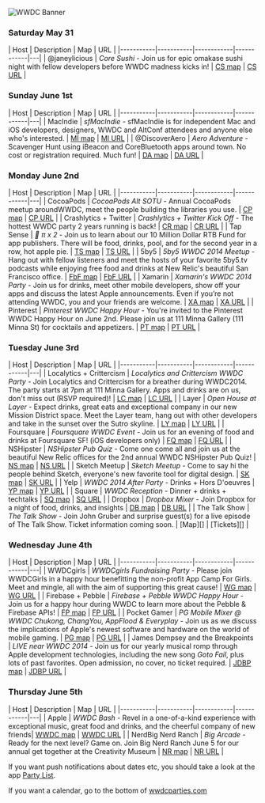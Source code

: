 ![WWDC Banner](https://devimages.apple.com.edgekey.net/wwdc/images/wwdc14-home-branding.png)

### Saturday May 31

| Host | Description |  Map | URL |
|-----------|-----------|------------|------------|---|
| @janeylicious | *Core Sushi* - Join us for epic omakase sushi night with fellow developers before WWDC madness kicks in! | [CS map][] | [CS URL][] |

### Sunday June 1st

| Host | Description |  Map | URL |
|-----------|-----------|------------|------------|---|
| MacIndie | *sfMacIndie* - sfMacIndie is for independent Mac and iOS developers, designers, WWDC and AltConf attendees and anyone else who's interested. | [MI map][] | [MI URL][] |
| @DiscoverAero | *Aero Adventure* - Scavenger Hunt using iBeacon and CoreBluetooth apps around town. No cost or registration required. Much fun! | [DA map][] | [DA URL] |

### Monday June 2nd

| Host | Description |  Map | URL |
|-----------|-----------|------------|------------|---|
| CocoaPods | *CocoaPods Alt SOTU* - Annual CocoaPods meetup aroundWWDC, meet the people building the libraries you use. | [CP map][] | [CP URL][] |
| Crashlytics + Twitter | *Crashlytics + Twitter Kick Off* - The hottest WWDC party 2 years running is back! | [CR map][] | [CR URL][] |
| Tap Sense | * π x 2* - Join us to learn about our 10 Million Dollar RTB Fund for app publishers. There will be food, drinks, pool, and for the second year in a row, hot apple pie. | [TS map][] | [TS URL][] |
| 5by5 | *5by5 WWDC 2014 Meetup* - Hang out with fellow listeners and meet the hosts of your favorite 5by5.tv podcasts while enjoying free food and drinks at New Relic's beautiful San Francisco office. | [FbF map][] | [FbF URL][] |
| Xamarin | *Xamarin's WWDC 2014 Party* - Join us for drinks, meet other mobile developers, show off your apps and discuss the latest Apple announcements.  Even if you’re not attending WWDC, you and your friends are welcome. | [XA map][] | [XA URL][] |
| Pinterest | *Pinterest WWDC Happy Hour* - You're invited to the Pinterest WWDC Happy Hour on June 2nd. Please join us at 111 Minna Gallery (111 Minna St) for cocktails and appetizers.  | [PT map][] | [PT URL][] |

### Tuesday June 3rd

| Host | Description |  Map | URL |
|-----------|-----------|------------|------------|---|
| Localytics + Crittercism | *Localytics and Crittercism WWDC Party* - Join Localytics and Crittercism for a breather during WWDC2014. The party starts at 7pm at 111 Minna Gallery. Apps and drinks are on us, don't miss out (RSVP required)!  | [LC map][] | [LC URL][] |
| Layer | *Open House at Layer* -  Expect drinks, great eats and exceptional company in our new Mission District space. Meet the Layer team, hang out with other developers and take in the sunset over the Sutro skyline. | [LY map][] | [LY URL][] |
| Foursquare | *Foursquare WWDC Event* -  Join us for an evening of food and drinks at Foursquare SF! (iOS developers only) | [FQ map][] | [FQ URL][] |
| NSHipster | *NSHipster Pub Quiz* -  Come one come all and join us at the beautiful New Relic offices for the 2nd annual WWDC NSHipster Pub Quiz! | [NS map][] | [NS URL][] |
| Sketch Meetup | *Sketch Meetup* -  Come to say hi the people behind Sketch, everyone's new favorite tool for digital design. | [SK map][] | [SK URL][] |
| Yelp | *WWDC 2014 After Party* - Drinks + Hors D'oeuvres | [YP map][] | [YP URL][] |
| Square | *WWDC Reception* - Dinner + drinks + techtalks | [SQ map][] | [SQ URL][] |
| Dropbox | *Dropbox Mixer* - Join Dropbox for a night of food, drinks, and insights | [DB map][] | [DB URL][] |
| The Talk Show | *The Talk Show* - Join John Gruber and surprise guest(s) for a live episode of The Talk Show. Ticket information coming soon. | [Map][] | [Tickets][] |


### Wednesday June 4th

| Host | Description |  Map | URL |
|-----------|-----------|------------|------------|---|
| WWDCgirls | *WWDCgirls Fundraising Party* -  Please join WWDCGirls in a happy hour benefitting the non-profit App Camp For Girls. Meet and mingle, all with the aim of supporting this great cause! | [WG map][] | [WG URL][] |
| Firebase + Pebble | *Firebase + Pebble WWDC Happy Hour* - Join us for a happy hour during WWDC to learn more about the Pebble & Firebase APIs! | [FP map][] | [FP URL][] |
| Pocket Gamer | *PG Mobile Mixer @ WWDC Chukong, ChangYou, AppFlood & Everyplay* - Join us as we discuss the implications of Apple's newest software and hardware on the world of mobile gaming. | [PG map][] | [PG URL][] |
| James Dempsey and the Breakpoints | *LIVE near WWDC 2014* -  Join us for our yearly musical romp through Apple development technologies, including the new song *Goto Fail*, plus lots of past favorites. Open admission, no cover, no ticket required. | [JDBP map][] | [JDBP URL][] |

### Thursday June 5th

| Host | Description |  Map | URL |
|-----------|-----------|------------|------------|---|
| Apple | *WWDC Bash* - Revel in a one-of-a-kind experience with exceptional music, great food and drinks, and the cheerful company of new friends| [WWDC map][] | [WWDC URL][] |
| NerdBig Nerd Ranch | *Big Arcade* - Ready for the next level? Game on. Join Big Nerd Ranch June 5 for our annual get together at the Creativity Museum | [NR map][] | [NR URL][] |

If you want push notifications about dates etc, you should take a look at the app [Party List](http://www.wwdcpartylist.com).

If you want a calendar, go to the bottom of [wwdcparties.com](http://wwdcparties.com) 

[SK URL]: http://www.eventbrite.co.uk/e/sketch-meetup-at-wwdc-tickets-11470244811?aff=es2&rank=3
[SK map]: https://maps.google.com/maps?client=safari&oe=UTF-8&q=965+Mission+St+2nd+floor+San+Francisco,+CA+94103&ie=UTF-8&hq=&hnear=0x8085808417ec1621:0x1c57b953828c555d,965+Mission+St,+San+Francisco,+CA+94103&gl=us&ei=Gqx8U4THIOjfsASPxYHIBg&ved=0CCoQ8gEwAA

[MI URL]: http://sfmacindie.com
[MI map]: https://maps.google.com/maps?q=jillian%27s&hl=en&sll=37.784554,-122.404218&sspn=0.011125,0.016115&near=101+4th+St,+Westfield+Metreon,+San+Francisco,+CA+94103&geocode=CVXcktNvp-TaFeeIQAIdbke0-Cn7OG0Nh4CFgDFz6zWZxQGZLQ&hq=jillian%27s&t=m&cid=10296979529953173809&z=16&iwloc=A


[NR URL]: http://www.eventbrite.com/e/big-nerd-ranchs-big-arcade-wwdc-2014-tickets-11390139213
[NR map]: https://maps.google.com/maps?client=safari&q=Children's+Creativity+Museum+221+4th+St+San+Francisco,+CA+94103&ie=UTF-8&ei=qax8U5iLC5XJsQS3koLYAQ&ved=0CAYQ_AUoAQ


[CP URL]: http://www.meetup.com/CocoaPods-SF/events/177557362/
[CP map]: http://maps.google.com/maps?f=q&hl=en&q=645+Harrison+St.+3rd+Floor%2C+San+Francisco%2C+CA%2C+94107%2C+us

[CR URL]: http://try.crashlytics.com/events/wwdc/2014/
[CR map]: http://maps.google.com/maps?f=q&hl=en&q=620%20Jones%20St,%20San%20Francisco%2C+San+Francisco%2C+CA%2C+94107%2C+us

[WG URL]: http://www.eventbrite.com/e/wwdcgirls-fundraising-party-benefitting-app-camp-for-girls-tickets-11611569517?aff=eorg
[WG map]: https://www.google.com/maps/place/New+Relic/@37.791354,-122.393048,17z/data=!3m1!4b1!4m2!3m1!1s0x808f7fd7ea239481:0xd46c50778b436768

[CS URL]: https://www.eventbrite.com/e/core-sushi-tickets-11205175983
[CS map]: http://maps.google.com/maps?f=q&hl=en&q=1651%20W%20Campbell%20Ave%20Campbell,%20CA%2095008%2C+CA%2C+94107%2C+us

[TS URL]: https://www.eventbrite.com/e/tapsense-wwdc-party-x-2-tickets-6910991963
[TS map]: https://www.google.com/maps/preview?client=safari&ie=UTF-8&q=Jillian's&fb=1&gl=us&hq=Jillian's+175+4th+St+San+Francisco,+CA+94103&cid=10296979529953173809&ei=85l8U6-_ObXJsQS17YGYDg&ved=0CJkBEPwSMAo

[FbF URL]: https://www.eventbrite.com/e/5by5-wwdc-2014-meetup-tickets-11485969845
[FbF map]: https://www.google.com/maps/place/New+Relic/@37.791354,-122.393048,17z/data=!3m1!4b1!4m2!3m1!1s0x808f7fd7ea239481:0xd46c50778b436768

[XA URL]: http://www.eventbrite.com/e/xamarins-wwdc-2014-party-tickets-11626791045
[XA map]: https://goo.gl/maps/lFAZr

[PT URL]: http://pinterestwwdchappyhour.splashthat.com/
[PT map]: https://www.google.com/maps/place/111+Minna+Gallery/@37.787322,-122.399412,17z/data=!3m1!4b1!4m2!3m1!1s0x8085807d3194cce1:0xb55875af8c0ca88b

[LY URL]: https://www.eventbrite.com/e/open-house-at-layer-during-wwdc-tickets-11484732143
[LY map]: https://www.google.com/maps/place/470+Alabama+St/@37.763261,-122.412559,17z/data=!3m1!4b1!4m2!3m1!1s0x808f7e3074359e0f:0x710aa5eaaf53cd94

[FP URL]: http://www.eventbrite.com/e/firebase-pebble-wwdc-happy-hour-tickets-11573443481
[FP map]: https://goo.gl/maps/2osBE

[FQ map]: https://www.google.com/maps/place/363+Clementina+St/@37.7812785,-122.4029443,17z/data=!3m1!4b1!4m2!3m1!1s0x80858080c7950bf5:0x5b2ee88de0b440af
[FQ URL]: https://www.eventbrite.com/e/foursquare-wwdc-event-tickets-11625679721

[NS URL]: https://www.eventbrite.com/e/nshipster-pub-quiz-wwdc-2014-tickets-11306707667
[NS map]: https://goo.gl/maps/rkTJf

[PG URL]: http://www.eventbrite.co.uk/e/pg-mobile-mixer-wwdc-chukong-changyou-appflood-everyplay-tickets-10286490169
[PG map]: https://www.google.de/maps/place/Vessel/@37.788941,-122.406704,17z/data=!3m1!4b1!4m2!3m1!1s0x8085808936875e21:0x2d8bfdc0fdc8ae35

[WWDC URL]: https://developer.apple.com/wwdc/schedule/events/
[WWDC map]: https://www.google.com/maps/preview?client=safari&q=750+howard+street+94103&ie=UTF-8&hq=&hnear=0x808580876a59eefb:0xf5aee847734859a9,750+Howard+St,+San+Francisco,+CA+94103&gl=us&ei=HpV8U_R876-xBL6agMAN&ved=0CCsQ8gEwAA"

[YP URL]: http://www.eventbrite.com/e/yelp-wwdc-2014-after-party-tickets-11548049527
[YP map]: https://www.google.com/maps/place/140+New+Montgomery+St/@37.7866643,-122.3997737,17z/data=!3m1!4b1!4m2!3m1!1s0x808580886865b1a7:0x3854c9a3952ea14b

[JDBP URL]: http://jamesdempsey.net/live-near-wwdc-2014
[JDBP map]: https://www.google.com/maps/place/50+Mason+Social+House/@37.784021,-122.409133,17z/data=!3m1!4b1!4m2!3m1!1s0x808580859a9c3337:0xd910502878a32755

[SQ map]: https://www.google.com/maps/place/Square,+Inc./@37.775605,-122.418182,17z/data=!3m1!4b1!4m2!3m1!1s0x80858081cea671ed:0xd5bf34d238e93767
[SQ URL]: https://guestlistapp.com/events/253398

[DB map]: https://www.google.de/maps/place/Impact+Hub+Bay+Area/@37.757068,-122.388045,17z/data=!3m1!4b1!4m2!3m1!1s0x808f7fba39f659c7:0x2f0d3629e5479ecf
[DB URL]: https://dropboxmixer.splashthat.com

[LC map]: https://www.google.com/maps/place/111+Minna+St/@37.7873536,-122.3993992,17z/data=!3m1!4b1!4m2!3m1!1s0x8085807d31e96213:0x76427a434faff838
[LC URL]: http://go.localytics.com/WWDC_2014_Localytics_Registrations.html

[DA map]: https://www.google.com/maps/place/Market+St+%26+4th+St/@37.786597,-122.404586,17z/data=!3m1!4b1!4m2!3m1!1s0x80858088869ca533:0xbeb43927f5ee2624
[DA URL]: http://discoveraero.com/adventure
